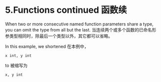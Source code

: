 

5.Functions continued 函数续
======

When two or more consecutive named function parameters share a type, you can omit the type from all but the last.
当连续两个或多个函数的已命名形参类型相同时，除最后一个类型以外，其它都可以省略。

In this example, we shortened
在本例中，
```
x int, y int
```

to
被缩写为
```
x, y int
```

